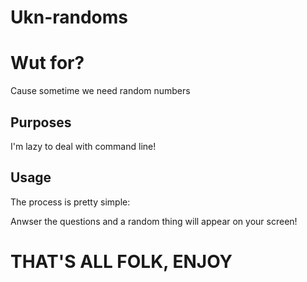 # Ukn-randoms

# Wut for?

Cause sometime we need random numbers

## Purposes

I'm lazy to deal with command line!


## Usage

The process is pretty simple: 

Anwser the questions and a random thing will appear on your screen!


# THAT'S ALL FOLK, ENJOY
